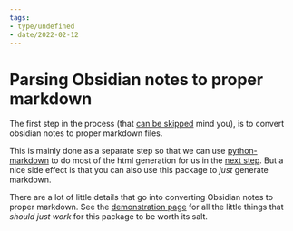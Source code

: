 ```yaml
---
tags:
- type/undefined
- date/2022-02-12
---
```

   
# Parsing Obsidian notes to proper markdown   
The first step in the process (that [can be skipped](../Configurations/Configuration%20Options.md#compile-md) mind you), is to convert obsidian notes to proper markdown files.   
   
This is mainly done as a separate step so that we can use [python-markdown](https://python-markdown.github.io/) to do most of the html generation for us in the [next step](../Creating%20a%20static%20html%20website%20from%20markdown%20files.md). But a nice side effect is that you can also use this package to *just* generate markdown.   
   
There are a lot of little details that go into converting Obsidian notes to proper markdown. See the [demonstration page](../Demonstrations/Demonstration%20of%20Obisidian%20integration.md) for all the little things that *should just work* for this package to be worth its salt.